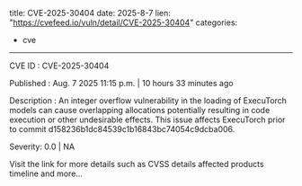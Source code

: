  
title: CVE-2025-30404
date: 2025-8-7
lien: "https://cvefeed.io/vuln/detail/CVE-2025-30404"
categories:
  - cve
---

CVE ID : CVE-2025-30404

Published :  Aug. 7
2025
11:15 p.m. | 10 hours
33 minutes ago

Description : An integer overflow vulnerability in the loading of ExecuTorch models can cause overlapping allocations
potentially resulting in code execution or other undesirable effects. This issue affects ExecuTorch prior to commit d158236b1dc84539c1b16843bc74054c9dcba006.

Severity: 0.0 | NA

Visit the link for more details
such as CVSS details
affected products
timeline
and more...
